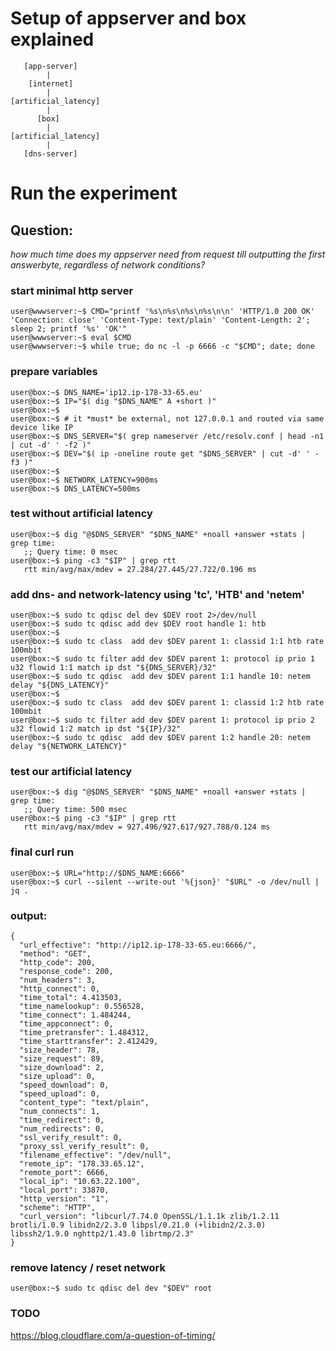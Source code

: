 # Setup of appserver and box explained
```
   [app-server]
        |
    [internet]
        |
[artificial_latency]
        |
      [box]
        |
[artificial_latency]
        |
   [dns-server]
```

# Run the experiment

## Question:

_how much time does my appserver need
 from request till outputting the first answerbyte,
 regardless of network conditions?_

### start minimal http server
```
user@wwwserver:~$ CMD="printf '%s\n%s\n%s\n%s\n\n' 'HTTP/1.0 200 OK' 'Connection: close' 'Content-Type: text/plain' 'Content-Length: 2'; sleep 2; printf '%s' 'OK'"
user@wwwserver:~$ eval $CMD
user@wwwserver:~$ while true; do nc -l -p 6666 -c "$CMD"; date; done
```

### prepare variables
```
user@box:~$ DNS_NAME='ip12.ip-178-33-65.eu'
user@box:~$ IP="$( dig "$DNS_NAME" A +short )"
user@box:~$
user@box:~$ # it *must* be external, not 127.0.0.1 and routed via same device like IP
user@box:~$ DNS_SERVER="$( grep nameserver /etc/resolv.conf | head -n1 | cut -d' ' -f2 )"
user@box:~$ DEV="$( ip -oneline route get "$DNS_SERVER" | cut -d' ' -f3 )"
user@box:~$
user@box:~$ NETWORK_LATENCY=900ms
user@box:~$ DNS_LATENCY=500ms
```

### test without artificial latency
```
user@box:~$ dig "@$DNS_SERVER" "$DNS_NAME" +noall +answer +stats | grep time:
   ;; Query time: 0 msec
user@box:~$ ping -c3 "$IP" | grep rtt
   rtt min/avg/max/mdev = 27.284/27.445/27.722/0.196 ms
```

### add dns- and network-latency using 'tc', 'HTB' and 'netem'
```
user@box:~$ sudo tc qdisc del dev $DEV root 2>/dev/null
user@box:~$ sudo tc qdisc add dev $DEV root handle 1: htb
user@box:~$
user@box:~$ sudo tc class  add dev $DEV parent 1: classid 1:1 htb rate 100mbit
user@box:~$ sudo tc filter add dev $DEV parent 1: protocol ip prio 1 u32 flowid 1:1 match ip dst "${DNS_SERVER}/32"
user@box:~$ sudo tc qdisc  add dev $DEV parent 1:1 handle 10: netem delay "${DNS_LATENCY}"
user@box:~$
user@box:~$ sudo tc class  add dev $DEV parent 1: classid 1:2 htb rate 100mbit
user@box:~$ sudo tc filter add dev $DEV parent 1: protocol ip prio 2 u32 flowid 1:2 match ip dst "${IP}/32"
user@box:~$ sudo tc qdisc  add dev $DEV parent 1:2 handle 20: netem delay "${NETWORK_LATENCY}"
```

### test our artificial latency
```
user@box:~$ dig "@$DNS_SERVER" "$DNS_NAME" +noall +answer +stats | grep time:
   ;; Query time: 500 msec
user@box:~$ ping -c3 "$IP" | grep rtt
   rtt min/avg/max/mdev = 927.496/927.617/927.788/0.124 ms
```

### final curl run
```
user@box:~$ URL="http://$DNS_NAME:6666"
user@box:~$ curl --silent --write-out '%{json}' "$URL" -o /dev/null | jq .
```

### output:
```
{
  "url_effective": "http://ip12.ip-178-33-65.eu:6666/",
  "method": "GET",
  "http_code": 200,
  "response_code": 200,
  "num_headers": 3,
  "http_connect": 0,
  "time_total": 4.413503,
  "time_namelookup": 0.556528,
  "time_connect": 1.484244,
  "time_appconnect": 0,
  "time_pretransfer": 1.484312,
  "time_starttransfer": 2.412429,
  "size_header": 78,
  "size_request": 89,
  "size_download": 2,
  "size_upload": 0,
  "speed_download": 0,
  "speed_upload": 0,
  "content_type": "text/plain",
  "num_connects": 1,
  "time_redirect": 0,
  "num_redirects": 0,
  "ssl_verify_result": 0,
  "proxy_ssl_verify_result": 0,
  "filename_effective": "/dev/null",
  "remote_ip": "178.33.65.12",
  "remote_port": 6666,
  "local_ip": "10.63.22.100",
  "local_port": 33870,
  "http_version": "1",
  "scheme": "HTTP",
  "curl_version": "libcurl/7.74.0 OpenSSL/1.1.1k zlib/1.2.11 brotli/1.0.9 libidn2/2.3.0 libpsl/0.21.0 (+libidn2/2.3.0) libssh2/1.9.0 nghttp2/1.43.0 librtmp/2.3"
}
```

### remove latency / reset network
```
user@box:~$ sudo tc qdisc del dev "$DEV" root
```

### TODO
https://blog.cloudflare.com/a-question-of-timing/
